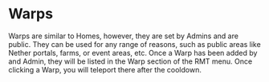 # Warps

Warps are similar to Homes, however, they are set by Admins and are public. They can be used for any range of reasons, such as public areas like Nether portals, farms, or event areas, etc. Once a Warp has been added by and Admin, they will be listed in the Warp section of the RMT menu. Once clicking a Warp, you will teleport there after the cooldown.
